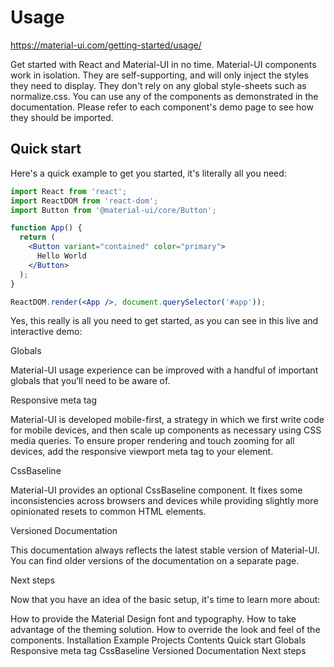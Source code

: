 # Usage

https://material-ui.com/getting-started/usage/

Get started with React and Material-UI in no time. Material-UI components work in isolation. They are self-supporting, and will only inject the styles they need to display. They don't rely on any global style-sheets such as normalize.css. You can use any of the components as demonstrated in the documentation. Please refer to each component's demo page to see how they should be imported.

## Quick start

Here's a quick example to get you started, it's literally all you need:

```jsx
import React from 'react';
import ReactDOM from 'react-dom';
import Button from '@material-ui/core/Button';

function App() {
  return (
    <Button variant="contained" color="primary">
      Hello World
    </Button>
  );
}

ReactDOM.render(<App />, document.querySelector('#app'));
```

Yes, this really is all you need to get started, as you can see in this live and interactive demo:



Globals

Material-UI usage experience can be improved with a handful of important globals that you’ll need to be aware of.

Responsive meta tag

Material-UI is developed mobile-first, a strategy in which we first write code for mobile devices, and then scale up components as necessary using CSS media queries. To ensure proper rendering and touch zooming for all devices, add the responsive viewport meta tag to your <head> element.

<meta
  name="viewport"
  content="minimum-scale=1, initial-scale=1, width=device-width"
/>
CssBaseline

Material-UI provides an optional CssBaseline component. It fixes some inconsistencies across browsers and devices while providing slightly more opinionated resets to common HTML elements.

Versioned Documentation

This documentation always reflects the latest stable version of Material-UI. You can find older versions of the documentation on a separate page.

Next steps

Now that you have an idea of the basic setup, it's time to learn more about:

How to provide the Material Design font and typography.
How to take advantage of the theming solution.
How to override the look and feel of the components.
Installation
Example Projects
Contents
Quick start
Globals
Responsive meta tag
CssBaseline
Versioned Documentation
Next steps
